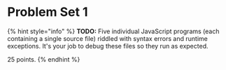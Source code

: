 # Problem Set 1

{% hint style="info" %}
**TODO:** Five individual JavaScript programs \(each containing a single source file\) riddled with syntax errors and runtime exceptions. It's your job to debug these files so they run as expected.

25 points.
{% endhint %}

